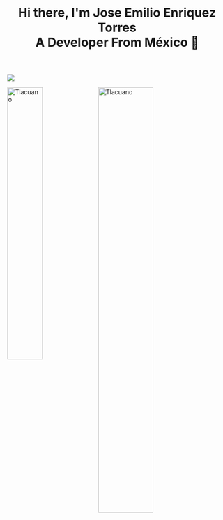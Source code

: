 <header>
  <h1 align="center">
       Hi there, I'm Jose Emilio Enriquez Torres <br/> A Developer From México  👋
  </h1>
</header>

<main>
  <section>
    <img src="https://fastly.picsum.photos/id/38/800/300.jpg?hmac=oPADjAyQY8sebwAZbgb10LjO0QTHMErnoVIw7vY1wd8" />
  </section>
</main>
 



<p><img align="left" style="width: 40%" src="https://github-readme-stats.vercel.app/api/top-langs?username=Tlacuano&show_icons=true&locale=en&layout=compact" alt="Tlacuano" /></p>



<p>&nbsp;<img align="center" style="width: 50%;" src="https://github-readme-stats.vercel.app/api?username=Tlacuano&show_icons=true&locale=en" alt="Tlacuano" /></p>
